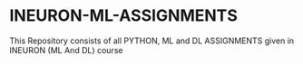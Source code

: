 # INEURON-ML-ASSIGNMENTS
This Repository consists of all PYTHON, ML and DL ASSIGNMENTS given in INEURON (ML And DL) course
